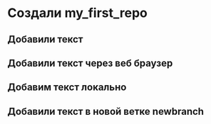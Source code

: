 ﻿# Создали my_first_repo

## Добавили текст

## Добавили текст через веб браузер

## Добавим текст локально

## Добавили текст в новой ветке newbranch